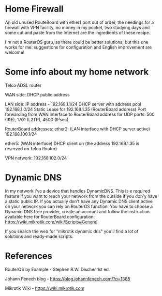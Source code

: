 # Home Firewall
An old unused RouteBoard with ether1 port out of order, the needings for a firewall with VPN facility, no money in my pocket, two studying days and some cut and paste from the Internet are the ingredients of these recipe.

I'm not a RouterOS guru, so there could be better solutions, but this one works for me: suggestions for configuration and English improvement are welcome!

# Some info about my home network

Telco ADSL router

WAN side: DHCP public address

LAN side: 
IP address - 192.168.1.1/24
DHCP server with address pool 192.168.1.0/24
Static Lease for 192.168.1.35 (RouterBoard address)
Port forwarding from WAN interface to RouterBoard address for UDP ports: 500 (IKE), 1701 (L2TP), 4500 (IPsec)

RouterBoard addresses:
ether2: (LAN interface with DHCP server active)
192.168.100.1/24

ether5: (WAN interface)
DHCP client on (the address 192.168.1.35 is reserved on Telco Router)

VPN network:
192.168.102.0/24

# Dynamic DNS
In my network I've a device that handles DynamicDNS. This is e required feature if you want to reach your network from the outside if you don'y have a static public IP. If you actually don't have any Dynamic DNS client active on your network you can rely on RouterOS function.
You have to choose a Dynamic DNS free provider, create an account and follow the instruction available here for RouterBoard configuration:
https://wiki.mikrotik.com/wiki/Scripts#General

If you search the web for "mikrotik dynamic dns" you'll find a lot of solutions and ready-made scripts.

# References
RouterOS by Example - Stephen R.W. Discher 1st ed.

Johann Fenech blog - https://blog.johannfenech.com/?p=1385

Mikrotik Wiki - https://wiki.mikrotik.com

